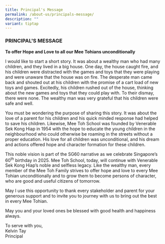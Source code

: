 ```yaml
---
title: Principal's Message
permalink: /about-us/principals-message/
description: ""
variant: tiptap
---
```

<h3>PRINCIPAL'S MESSAGE</h3>
<p><strong>To offer Hope and Love to all our Mee Tohians unconditionally</strong>
</p>
<p>I would like to start a short story. It was about a wealthy man who had
many children, and they lived in a big house. One day, the house caught
fire, and his children were distracted with the games and toys that they
were playing and were unaware that the house was on fire. The desperate
man came back and shouted out at his children with the promise of a cart
load of new toys and games. Excitedly, his children rushed out of the house,
thinking about the new games and toys that they could play with. To their
dismay, there were none. The wealthy man was very grateful that his children
were safe and well.</p>
<p>You must be wondering the purpose of sharing this story. It was about
the love of a parent for his children and his quick minded response had
helped to save his children. Likewise, Mee Toh School was founded by Venerable
Sek Kong Hiap in 1954 with the hope to educate the young children in the
neighbourhood who could otherwise be roaming in the streets without a proper
education. His love for all children was unconditional, and his dream and
actions offered hope and character formation for these children.</p>
<p>This noble vision is part of the SG60 narrative as we celebrate Singapore’s
60<sup>th</sup> birthday in 2025. Mee Toh School, today, will continue with
Venerable Sek Kong Hiap’s noble and selfless legacy. Like the wealthy man,
every member of the Mee Toh Family strives to offer hope and love to every
Mee Tohian unconditionally and to grow them to become persons of character,
who are good and useful citizens of tomorrow.</p>
<p>May I use this opportunity to thank every stakeholder and parent for your
generous support and to invite you to journey with us to bring out the
best in every Mee Tohian.&nbsp;</p>
<p>May you and your loved ones be blessed with good health and happiness
always.</p>
<p>To serve with you,
<br>Kelvin Tay
<br>Principal</p>